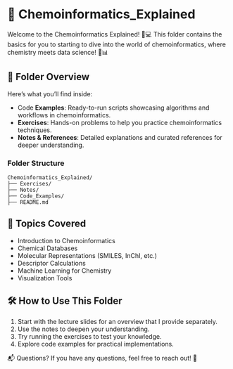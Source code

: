 # 📂 Chemoinformatics_Explained
 Welcome to the Chemoinformatics Explained! 🧪💻 This folder contains the basics for you to starting to dive into the world of chemoinformatics, where chemistry meets data science! 🔬📊

## 📑 Folder Overview
Here’s what you’ll find inside:

- Code **Examples**: Ready-to-run scripts showcasing algorithms and workflows in chemoinformatics.
- **Exercises**: Hands-on problems to help you practice chemoinformatics techniques. 
- **Notes & References**: Detailed explanations and curated references for deeper understanding. 

### Folder Structure
```
Chemoinformatics_Explained/
├── Exercises/
├── Notes/
├── Code_Examples/
├── README.md
```

## 🌟 Topics Covered
- Introduction to Chemoinformatics 
- Chemical Databases 
- Molecular Representations (SMILES, InChI, etc.)
- Descriptor Calculations 
- Machine Learning for Chemistry 
- Visualization Tools 

## 🛠️ How to Use This Folder
1. Start with the lecture slides for an overview that I provide separately.
2. Use the notes to deepen your understanding.
3. Try running the exercises to test your knowledge.
4. Explore code examples for practical implementations.

📬 Questions?
If you have any questions, feel free to reach out! 💌
